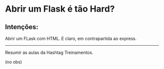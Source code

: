 # Abrir um Flask é tão Hard?
## Intenções:

Abrir um FLask com HTML. E claro, em contrapartida ao express.

---
Resumir as aulas da Hashtag Treinamentos.

(no obs)